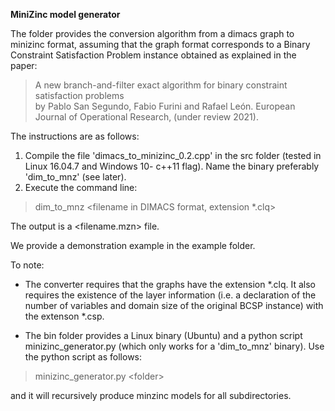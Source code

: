 **MiniZinc model generator**

The folder provides the conversion algorithm  from a dimacs graph to minizinc format, assuming that the graph format corresponds to a Binary Constraint Satisfaction Problem instance obtained as explained in the paper:

> A new branch-and-filter exact algorithm for binary constraint satisfaction problems  
by Pablo San Segundo, Fabio Furini and Rafael León. European Journal of Operational Research, (under review 2021).

The instructions are as follows:  

1.  Compile the file 'dimacs_to_minizinc_0.2.cpp' in the src folder (tested in Linux 16.04.7 and Windows 10- c++11 flag). Name the binary preferably 'dim_to_mnz' (see later).
2.  Execute the command line:


>dim\_to\_mnz \<filename in DIMACS format, extension *.clq>

The output is a \<filename.mzn> file.

We provide a demonstration example in the example folder.

To note:

*  The converter requires that the graphs have the extension *.clq. It also requires the existence of the layer information (i.e. a declaration of the number of variables and domain size of the original BCSP instance) with the extenson *.csp.

* The bin folder provides a Linux binary (Ubuntu) and a python script minizinc_generator.py (which only works for a 'dim\_to\_mnz' binary). Use the python script as follows:

>minizinc_generator.py \<folder>

and it will recursively produce minzinc models for all subdirectories.


